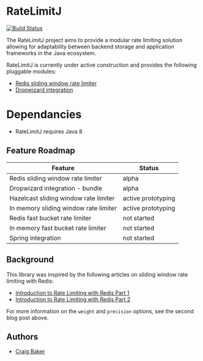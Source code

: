 RateLimitJ
============

[![Build Status](https://travis-ci.org/mokies/ratelimitj.svg)](https://travis-ci.org/mokies/ratelimitj)

The RateLimitJ project aims to provide a modular rate limiting solution allowing for adaptability between backend storage and application frameworks in the Java ecosystem.

RateLimitJ is currently under active construction and provides the following pluggable modules:

* [Redis sliding window rate limiter](ratelimitj-redis)
* [Dropwizard integration](ratelimitj-dropwizard)

Dependancies
============

* RateLimitJ requires Java 8

Feature Roadmap
---------------

| Feature       | Status      |
| ------------- |-------------| 
| Redis sliding window rate limiter | alpha  |
| Dropwizard integration - bundle | alpha |
| Hazelcast sliding window rate limiter | active prototyping |
| In memory sliding window rate limiter | active prototyping |
| Redis fast bucket rate limiter | not started |
| In memory fast bucket rate limiter | not started |
| Spring integration | not started |



Background
----------
This library was inspired by the following articles on sliding window rate limiting with Redis:

* [Introduction to Rate Limiting with Redis Part 1](http://www.dr-josiah.com/2014/11/introduction-to-rate-limiting-with.html)
* [Introduction to Rate Limiting with Redis Part 2](http://www.dr-josiah.com/2014/11/introduction-to-rate-limiting-with_26.html)

For more information on the `weight` and `precision` options, see the second blog post above.

Authors
-------

* [Craig Baker](https://github.com/mokies)

